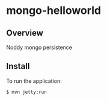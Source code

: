 # mongo-helloworld

## Overview

Noddy mongo persistence

## Install

To run the application:

    $ mvn jetty:run